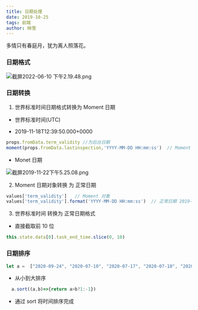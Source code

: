 ```yaml
---
title: 日期处理
date: 2019-10-25
tags: 前端
author: 映雪
---
```


多情只有春庭月，犹为离人照落花。

<!--more-->

### 日期格式

![截屏2022-06-10 下午2.19.48.png](/images/2022/06/10/zVXywFhR8fnC5dN.png)

### 日期转换

1. 世界标准时间日期格式转换为 Moment 日期

- 世界标准时间(UTC)

- 2019-11-18T12:39:50.000+0000

```js
props.fromData.term_validity //为后台日期
moment(props.fromData.lastinspection,'YYYY-MM-DD HH:mm:ss')  // Moment 对象
```

- Monet 日期

![截屏2019-11-22下午5.25.08.png](/images/2019/11/12/uUDzSf6MYZ7T92B.png)

2. Moment 日期对象转换 为 正常日期

```js
values['term_validity']   // Moment 对象
values['term_validity'].format('YYYY-MM-DD HH:mm:ss')  // 正常日期 2019-11-22 17:30:22
```

3. 世界标准时间 转换为 正常日期格式

- 直接截取前 10 位

```js
this.state.data[0].task_end_time.slice(0, 10)
```

### 日期排序

```js
let a =  ["2020-09-24", "2020-07-10", "2020-07-17", "2020-07-18", "2020-07-20", "2020-07-24", "2020-07-27", "2020-07-30", "2020-07-31", "2020-08-02", "2020-08-03", "2020-06-28", "2020-06-30", "2020-07-09", "2020-07-21", "2020-07-23", "2020-07-07", "2020-07-14", "2020-07-22", "2020-07-29", "2020-07-03"]
```

- 从小到大排序

```js
  a.sort((a,b)=>{return a>b?1:-1})
```

- 通过 sort 将时间排序完成